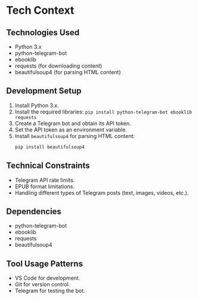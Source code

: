 # Tech Context

## Technologies Used

*   Python 3.x
*   python-telegram-bot
*   ebooklib
*   requests (for downloading content)
*   beautifulsoup4 (for parsing HTML content)

## Development Setup

1.  Install Python 3.x.
2.  Install the required libraries: `pip install python-telegram-bot ebooklib requests`
3.  Create a Telegram bot and obtain its API token.
4.  Set the API token as an environment variable.
5.  Install `beautifulsoup4` for parsing HTML content:
    ```bash
    pip install beautifulsoup4
    ```

## Technical Constraints

*   Telegram API rate limits.
*   EPUB format limitations.
*   Handling different types of Telegram posts (text, images, videos, etc.).

## Dependencies

*   python-telegram-bot
*   ebooklib
*   requests
*   beautifulsoup4

## Tool Usage Patterns

*   VS Code for development.
*   Git for version control.
*   Telegram for testing the bot.
